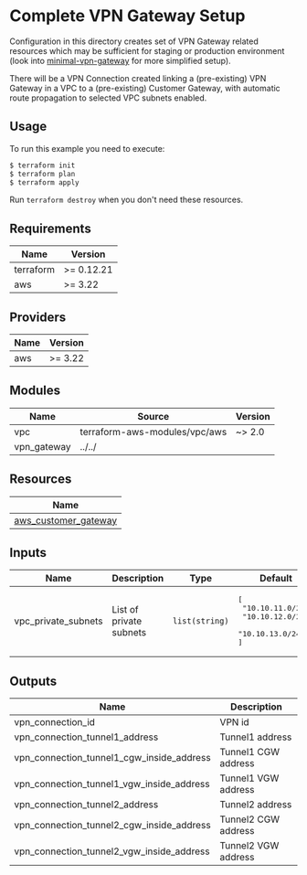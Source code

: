 # Complete VPN Gateway Setup

Configuration in this directory creates set of VPN Gateway related resources which may be sufficient for staging or production environment (look into [minimal-vpn-gateway](../minimal-vpn-gateway) for more simplified setup).

There will be a VPN Connection created linking a (pre-existing) VPN Gateway in a VPC to a (pre-existing) Customer Gateway, with automatic route propagation to selected VPC subnets enabled.

## Usage

To run this example you need to execute:

```bash
$ terraform init
$ terraform plan
$ terraform apply
```

Run `terraform destroy` when you don't need these resources.

<!-- BEGINNING OF PRE-COMMIT-TERRAFORM DOCS HOOK -->
## Requirements

| Name | Version |
|------|---------|
| terraform | >= 0.12.21 |
| aws | >= 3.22 |

## Providers

| Name | Version |
|------|---------|
| aws | >= 3.22 |

## Modules

| Name | Source | Version |
|------|--------|---------|
| vpc | terraform-aws-modules/vpc/aws | ~> 2.0 |
| vpn_gateway | ../../ |  |

## Resources

| Name |
|------|
| [aws_customer_gateway](https://registry.terraform.io/providers/hashicorp/aws/latest/docs/resources/customer_gateway) |

## Inputs

| Name | Description | Type | Default | Required |
|------|-------------|------|---------|:--------:|
| vpc\_private\_subnets | List of private subnets | `list(string)` | <pre>[<br>  "10.10.11.0/24",<br>  "10.10.12.0/24",<br>  "10.10.13.0/24"<br>]</pre> | no |

## Outputs

| Name | Description |
|------|-------------|
| vpn\_connection\_id | VPN id |
| vpn\_connection\_tunnel1\_address | Tunnel1 address |
| vpn\_connection\_tunnel1\_cgw\_inside\_address | Tunnel1 CGW address |
| vpn\_connection\_tunnel1\_vgw\_inside\_address | Tunnel1 VGW address |
| vpn\_connection\_tunnel2\_address | Tunnel2 address |
| vpn\_connection\_tunnel2\_cgw\_inside\_address | Tunnel2 CGW address |
| vpn\_connection\_tunnel2\_vgw\_inside\_address | Tunnel2 VGW address |
<!-- END OF PRE-COMMIT-TERRAFORM DOCS HOOK -->
